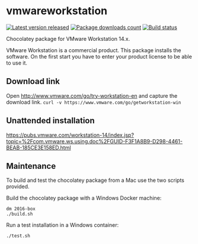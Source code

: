 # vmwareworkstation

[![Latest version released](https://img.shields.io/chocolatey/v/vmwareworkstation.svg)](https://chocolatey.org/packages/vmwareworkstation)
[![Package downloads count](https://img.shields.io/chocolatey/dt/vmwareworkstation.svg)](https://chocolatey.org/packages/vmwareworkstation)
[![Build status](https://ci.appveyor.com/api/projects/status/nkof4hle90wmy3ok/branch/master?svg=true)](https://ci.appveyor.com/project/StefanScherer/choco-vmwareworkstation/branch/master)

Chocolatey package for VMware Workstation 14.x.

VMware Workstation is a commercial product. This package installs the software. On the first start you have to enter your product license to be able to use it.

## Download link

Open http://www.vmware.com/go/try-workstation-en and capture the download link.
`curl -v https://www.vmware.com/go/getworkstation-win`

## Unattended installation

https://pubs.vmware.com/workstation-14/index.jsp?topic=%2Fcom.vmware.ws.using.doc%2FGUID-F3F1A8B9-D298-4461-BEAB-185CE3E158ED.html

## Maintenance

To build and test the chocolatey package from a Mac use the two scripts provided.

Build the chocolatey package with a Windows Docker machine:

```
dm 2016-box
./build.sh
```

Run a test installation in a Windows container:

```
./test.sh
```
